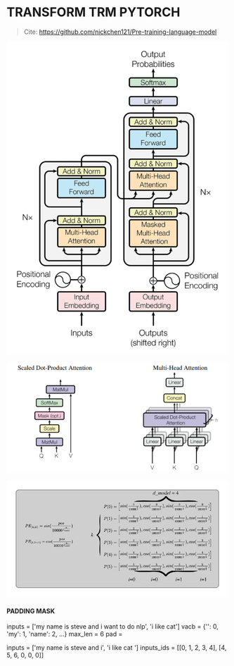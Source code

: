 # TRANSFORM TRM PYTORCH
> 
> Cite: https://github.com/nickchen121/Pre-training-language-model
> 

![alt text](image.png)

![alt text](image-1.png)

![alt text](image-2.png)

#### PADDING MASK
inputs = ['my name is steve and i want to do nlp', 'i like cat']
vacb = {'<PAD>': 0, 'my': 1, 'name': 2, ...}
max_len = 6
pad = <PAD>

inputs = ['my name is steve and i', 'i like cat <PAD> <PAD> <PAD>']
inputs_ids = [[0, 1, 2, 3, 4], [4, 5, 6, 0, 0, 0]]